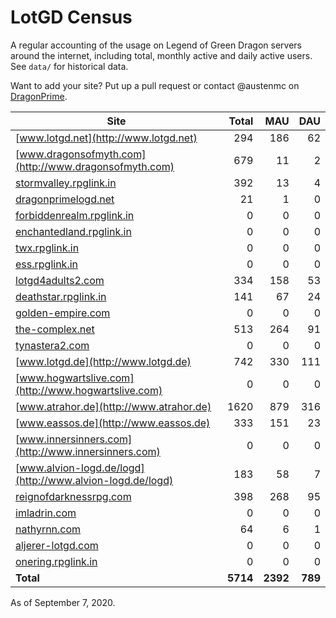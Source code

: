 # LotGD Census
A regular accounting of the usage on Legend of Green Dragon servers around the internet, including total, monthly active and daily active users. See `data/` for historical data.

Want to add your site? Put up a pull request or contact @austenmc on [DragonPrime](http://dragonprime.net).


Site | Total | MAU | DAU
--- | ---:| ---:| ---:
[www.lotgd.net](http://www.lotgd.net)|294|186|62
[www.dragonsofmyth.com](http://www.dragonsofmyth.com)|679|11|2
[stormvalley.rpglink.in](http://stormvalley.rpglink.in)|392|13|4
[dragonprimelogd.net](http://dragonprimelogd.net)|21|1|0
[forbiddenrealm.rpglink.in](http://forbiddenrealm.rpglink.in)|0|0|0
[enchantedland.rpglink.in](http://enchantedland.rpglink.in)|0|0|0
[twx.rpglink.in](http://twx.rpglink.in)|0|0|0
[ess.rpglink.in](http://ess.rpglink.in)|0|0|0
[lotgd4adults2.com](http://lotgd4adults2.com)|334|158|53
[deathstar.rpglink.in](http://deathstar.rpglink.in)|141|67|24
[golden-empire.com](http://golden-empire.com)|0|0|0
[the-complex.net](http://the-complex.net)|513|264|91
[tynastera2.com](http://tynastera2.com)|0|0|0
[www.lotgd.de](http://www.lotgd.de)|742|330|111
[www.hogwartslive.com](http://www.hogwartslive.com)|0|0|0
[www.atrahor.de](http://www.atrahor.de)|1620|879|316
[www.eassos.de](http://www.eassos.de)|333|151|23
[www.innersinners.com](http://www.innersinners.com)|0|0|0
[www.alvion-logd.de/logd](http://www.alvion-logd.de/logd)|183|58|7
[reignofdarknessrpg.com](http://reignofdarknessrpg.com)|398|268|95
[imladrin.com](http://imladrin.com)|0|0|0
[nathyrnn.com](http://nathyrnn.com)|64|6|1
[aljerer-lotgd.com](http://aljerer-lotgd.com)|0|0|0
[onering.rpglink.in](http://onering.rpglink.in)|0|0|0
**Total**|**5714**|**2392**|**789**

As of September 7, 2020.
